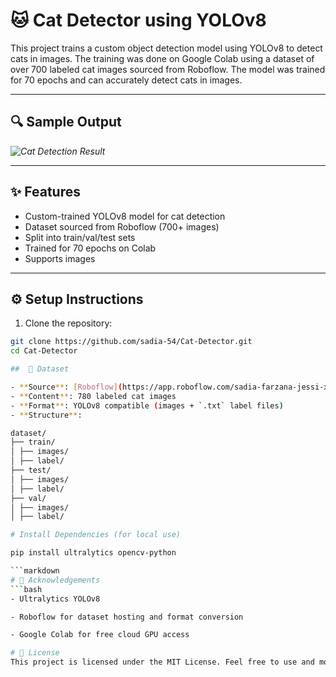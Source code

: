 # 🐱 Cat Detector using YOLOv8

This project trains a custom object detection model using YOLOv8 to detect cats in images. The training was done on Google Colab using a dataset of over 700 labeled cat images sourced from Roboflow. The model was trained for 70 epochs and can accurately detect cats in images.

---

## 🔍 Sample Output

*![Cat Detection Result](runs/detect/predict/cat1(2).jpg)*

---

## ✨ Features

- Custom-trained YOLOv8 model for cat detection
- Dataset sourced from Roboflow (700+ images)
- Split into train/val/test sets
- Trained for 70 epochs on Colab
- Supports images

---

## ⚙️ Setup Instructions

1. Clone the repository:

```bash
git clone https://github.com/sadia-54/Cat-Detector.git
cd Cat-Detector

##  📁 Dataset

- **Source**: [Roboflow](https://app.roboflow.com/sadia-farzana-jessi-xya6i/cat-detect-4ure2-mvgfa/1/)
- **Content**: 780 labeled cat images
- **Format**: YOLOv8 compatible (images + `.txt` label files)
- **Structure**:

dataset/
├── train/
│ ├── images/
│ ├── label/
├── test/
│ ├── images/
│ ├── label/
├── val/
│ ├── images/
│ ├── label/

# Install Dependencies (for local use)

pip install ultralytics opencv-python

```markdown
# 🙏 Acknowledgements
```bash
- Ultralytics YOLOv8

- Roboflow for dataset hosting and format conversion

- Google Colab for free cloud GPU access

# 📄 License
This project is licensed under the MIT License. Feel free to use and modify it for your own purposes.


